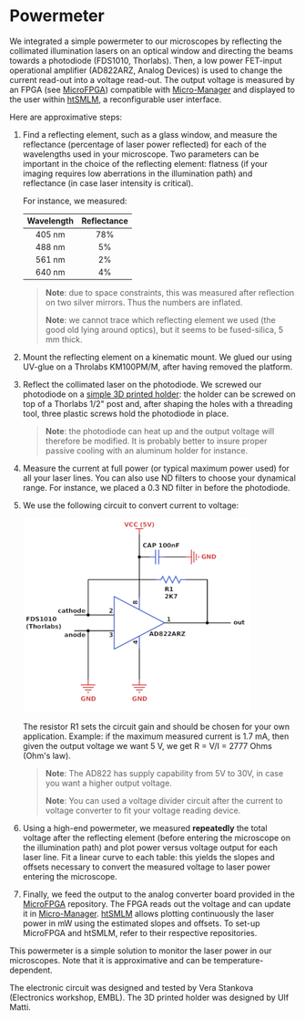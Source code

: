# Powermeter

We integrated a simple powermeter to our microscopes by reflecting the collimated illumination lasers on an optical window and directing the beams towards a photodiode (FDS1010, Thorlabs). Then, a low power FET-input operational amplifier (AD822ARZ, Analog Devices) is used to change the current read-out into a voltage read-out. The output voltage is measured by an FPGA (see [MicroFPGA](https://github.com/jdeschamps/MicroFPGA)) compatible with [Micro-Manager](https://micro-manager.org/) and displayed to the user within [htSMLM](https://github.com/jdeschamps/htSMLM), a reconfigurable user interface. 

Here are approximative steps:

1. Find a reflecting element, such as a glass window, and measure the reflectance (percentage of laser power reflected) for each of the wavelengths used in your microscope. Two parameters can be important in the choice of the reflecting element: flatness (if your imaging requires low aberrations in the illumination path) and reflectance (in case laser intensity is critical).

   For instance, we measured:

   | Wavelength | Reflectance |
   | :--------: | :---------: |
   |   405 nm   |     78%     |
   |   488 nm   |     5%      |
   |   561 nm   |     2%      |
   |   640 nm   |     4%      |

   > **Note**: due to space constraints, this was measured after reflection on two silver mirrors. Thus the numbers are inflated.
   >
   > **Note**: we cannot trace which reflecting element we used (the good old lying around optics), but it seems to be fused-silica, 5 mm thick.

2. Mount the reflecting element on a kinematic mount. We glued our using UV-glue on a Throlabs KM100PM/M, after having removed the platform.

3. Reflect the collimated laser on the photodiode. We screwed our photodiode on a [simple 3D printed holder](Photodiode_holder): the holder can be screwed on top of a Thorlabs 1/2" post and, after shaping the holes with a threading tool, three plastic screws hold the photodiode in place.

   > **Note**: the photodiode can heat up and the output voltage will therefore be modified. It is probably better to insure proper passive cooling with an aluminum holder for instance.

4. Measure the current at full power (or typical maximum power used) for all your laser lines. You can also use ND filters to choose your dynamical range. For instance, we placed a 0.3 ND filter in before the photodiode.

5. We use the following circuit to convert current to voltage:

   ![powermeter](powermeter.png)

   The resistor R1 sets the circuit gain and should be chosen for your own application. Example: if the maximum measured current is 1.7 mA, then given the output voltage we want 5 V, we get R = V/I = 2777 Ohms (Ohm's law). 

   > **Note**: The AD822 has supply capability from 5V to 30V, in case you want a higher output voltage.
   >
   > **Note**: You can used a voltage divider circuit after the current to voltage converter to fit your voltage reading device.

6. Using a high-end powermeter, we measured **repeatedly** the total voltage after the reflecting element (before entering the microscope on the illumination path) and plot power versus voltage output for each laser line. Fit a linear curve to each table: this yields the slopes and offsets necessary to convert the measured voltage to laser power entering the microscope.

7. Finally, we feed the output to the analog converter board provided in the [MicroFPGA](https://github.com/jdeschamps/MicroFPGA) repository. The FPGA reads out the voltage and can update it in [Micro-Manager](https://micro-manager.org/). [htSMLM](https://github.com/jdeschamps/htSMLM) allows plotting continuously the laser power in mW using the estimated slopes and offsets. To set-up MicroFPGA and htSMLM, refer to their respective repositories.



This powermeter is a simple solution to monitor the laser power in our microscopes. Note that it is approximative and can be temperature-dependent.



The electronic circuit was designed and tested by Vera Stankova (Electronics workshop, EMBL). The 3D printed holder was designed by Ulf Matti.


